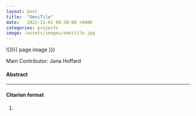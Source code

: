 ```yaml
---
layout: post
title:  "OmniTile"
date:   2022-11-01 00:28:00 +0900
categories: projects
image: /assets/images/omnitile.jpg
---
```


![]({{ page.image }})

Main Contributor: 
Jana Hoffard

#### Abstract



***

#### Citarion format
1. 